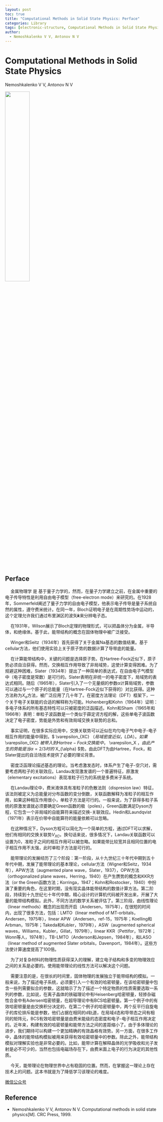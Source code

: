 ```yaml
---
layout: post
toc: true
title: "Computational Methods in Solid State Physics: Perface"
categories: Library
tags: [electronic-structure, Computational Methods in Solid State Physics]
author:
  - Nemoshkalenko V V, Antonov N V
---
```


# Computational Methods in Solid State Physics

Nemoshkalenko V V, Antonov N V

<img src="https://yonghao-zhu.github.io/zhuyan.github.io/imags/library/CMSSP/0-CMSSP.jpg" width="40%">

## Perface

&emsp; 金属物理学 是 基于量子力学的，然而，在量子力学建立之前，在金属中重要的电子传导特性是利用自由电子模型（free-electron mode）来研究的。在1928年，Sommerfeld阐述了量子力学的自由电子模型，他表示电子传导是量子系统自然的属性，遵守费米统计。在同一年，Bloch证明电子是在周期性势场中运动的，这个定理允许我们通过布里渊区的波矢***k***来分辨电子态。

&emsp; 在1931年，Wilson展示了Bloch定理的物理形式，可以把晶体分为金属，半导体，和绝缘体。基于此，能带结构的概念在固体物理中被广泛接受。

&emsp; Winger和Seitz（1934年）首先获得了关于金属Na基态的数值结果。基于cellular方法，他们使用实验上关于原子势的数据计算了导带底的能量。

&emsp; 在计算能带结构中，关键的问题是选择原子势。在Hartree-Fock近似下，原子势必须自洽获得。然而，交换相互作用导致了非局域势，这使计算变得困难。为了规避这种困难，Slater（1934年）提出了一种简单的表达式，在自由电子气模型中（电子密度是常数）是可行的。Slater表明在非统一的电子密度下，局域势的表达式相同。随后（1965年），Slater引入了一个无量纲的参数α计算局域势，参数可以通过与一个原子的总能量（在Hartree-Fock近似下获得的）对比获得。这种方法称为$X_{\alpha}$方法，被广泛应用了几十年了。在密度方法理论（DFT）框架下，一个关于电子关联能的合适的解释称为可能。Hohenberg和Kohn（1964年）证明：多电子体系的所有基态特性可以只被密度的泛函描述。Kohn和Sham（1965年和1966年）表明：单粒子波函数是一个类似于薛定谔方程的解，这些单电子波函数决定了电子密度，势能是外势和有效局域交换关联势的总和。

&emsp; 事实证明，在很多实际应用中，交换关联势可以近似在均匀电子气中电子-电子相互作用的能量中得到，$ \varepsilon_{XC} $（局域密度近似，LDA）。如果$ \varepsilon_{XC} $被带入到Hartree-Fock交换能中，$ \varepsilon_X $，由此产生的势能是当α=2/3时的$ X_{\alpha} $势。由此DFT为由Hartree，Fock，和Slater提出的自洽场技术提供了必要的理论背景。

&emsp; 密度泛函理论描述基态的理论。当考虑激发态时，体系产生了电子-空穴对，需要考虑两粒子的关联效应。Landau发现激发谱的一个普遍特征，原激发（elementary excitations）表现准粒子行为的系统是多费米子系统。

&emsp; 在Landau理论中，费米液体具有准粒子的色散法则（dispresion law）特征，该法则被定义为总能量对分布函数的变分倒数，关联函数解释为准粒子的相互作用，如果这种相互作用很小，单粒子方法是可行的。一般来说，为了获得多粒子系统的原激发谱就必须要确定Green函数的极（poles），Green函数满足Dyson方程，它包含一个非局域的自能算符来描述交换-关联效应。Hedin和Laundqvist（1971年）表示在价带中自能算符的能量依赖可以忽略。

&emsp; 在这种情况下，Dyson方程可以简化为一个简单的方程，通过DFT可以求解，他们有相同的交换关联势$V_{XC}$。换句话来说，很多情况下，Landau关联函数可以设置为0，准粒子之间的相互作用可以被忽略。如果能带比较宽并且相同位置的电子相互作用不太强，此时单粒子方法是可行的。

&emsp; 能带理论的发展经历了三个阶段：第一阶段，从十九世纪三十年代中期到五十年代中期，发展了能带理论的基本理论，cellular方法（Wigner和Seitz，1934年），APW方法（augmented plane wave，Slater，1937），OPW方法（orthogonalized plane waves，Herring，1940）在产生赝势的概念和KKR方法（or the Green函数方法；Korringa，1947；Kohn和Rostocker，1940）中扮演了重要的角色，在这里时期，没有现实晶体能带结构的数值计算方法。第二阶段，持续到十九世纪七十年代中期，精心设计的计算机代码被开发出来，开展了大量的能带结构模拟。此外，不同方法的数学关系被评估了。第三阶段，由线性理论（linear methods）概念的出现而开启（Andersen，1975年），在很短的时间内，出现了很多方法，包括：LMTO（linear method of MT-orbitals，Andersen，1975年），linear APW（Andersen，ref-15，1975年；Koelling和Arbman，1975年；Takeda和Kubler，1979年），ASW（augmented spherical waves，Williams，Kubler，Gillat，1979年），linear KKR（Pettifor，1972年；Wonn等人，1974年），TB-LMTO（Anderson和Jepsen，1984年），和LASO（linear method of augmented Slater orbitals，Davenport，1984年）。这些方法使计算速度提高了100倍。

&emsp; 为了对复杂材料的物理性质获得深入的理解，建立电子结构和多变的物理效应之间的关系是必要的。使用能带理论的线性方法可以解决这个问题。

&emsp; 需要注意的是，在很长的时间里，固体物理的发展独立于能带结构的模拟。一般来说，为了描述电子系统，必须要引入一个有效的哈密顿量，在该哈密顿量中包含一些列需要拟合的参数，这就暗示了为了描述一个特定物质的性质需要选取一系列的参数，比如说，在离子晶体的铁磁理论中有Heisenberg哈密顿量，轻掺杂磁性合金中有Adersen哈密顿量，在超导理论中有BCS哈密顿量。第一个例子中的有效哈密顿量是由交换积分决定的，在第二个例子的哈密顿量中，两个反平行自旋电子的库伦排斥能是参数，他们占据在相同的d轨道，在局域d态和导带态之间有相同的矩阵元，BCS有效哈密顿量是由费米能级的态密度和电子-电子相互作用决定的。近年来，构建有效的哈密顿量和能带方法之间的差距缩小了。由于多体理论的进步，我们期待可以构建一个更加精确的有效晶格有效势。另一方面，在很多工作中，晶体的能带结构模拟被用来获得有效哈密顿量中的参数。除此之外，能带结构模拟对理解实验也是非常必要的。比如，能带计算在解释晶体的光学吸收和光子发射是必不可少的，当然也包括电磁场存在下，由费米面上电子的行为决定的其他性质。

&emsp; 今天，能带理论在物理世界中占有稳固的位置。然而，在掌握这一理论上存在技术上的问题。这本书就是为了降低学习该理论的难度。

[微信公众号](https://mp.weixin.qq.com/s/-iQy2ahAFiZrYZTQvrFW7A "Computational Methods in Solid State Physics: Perface")

## Reference
- Nemoshkalenko V V, Antonov N V. Computational methods in solid state physics[M]. CRC Press, 1999.
